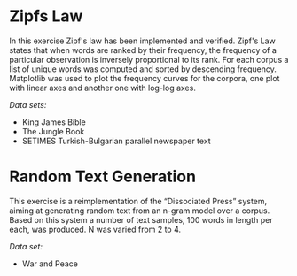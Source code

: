 # Zipfs Law 

In this exercise Zipf's law has been implemented and verified. Zipf's Law states that when words are ranked by their frequency, the frequency of 
a particular observation is inversely proportional to its rank. For each corpus a list of unique words was computed and sorted by descending frequency. Matplotlib was used to plot the frequency curves for the corpora, one plot with linear axes and another one with log-log axes. 

*Data sets:*

- King James Bible 
- The Jungle Book 
- SETIMES Turkish-Bulgarian parallel newspaper text


# Random Text Generation

This exercise is a reimplementation of the “Dissociated Press” system, aiming at generating random text from an n-gram model over a corpus.
Based on this system a number of text samples, 100 words in length per each, was produced. N was varied from 2 to 4. 

*Data set:*

- War and Peace
